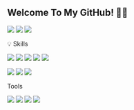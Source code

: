 <!--   <div align=end>
	
  [![Hits](https://hits.seeyoufarm.com/api/count/incr/badge.svg?url=https%3A%2F%2Fgithub.com%2Fzzsza)](https://hits.seeyoufarm.com) 
	
  </div> -->
  

<h2> Welcome To My GitHub! 👋👋 </h2>

<a href="mailto:kwonsy11289@gmail.com" target="_blank"><img src="http://img.shields.io/badge/-kwonsy11289@gmail.com-EA4335?style=flat-square&logo=Gmail&logoColor=white"/></a>
<a href="https://open.kakao.com/o/s4to6mEd" target="_blank"><img src="http://img.shields.io/badge/-Kakao_open_chat-FFCD00?style=flat-square&logo=KakaoTalk&logoColor=333"/></a>
<a href="https://www.instagram.com/kwons0/" target="_blank"><img src="http://img.shields.io/badge/-Kwons0-E4405F?style=flat-square&logo=Instagram&logoColor=white"/></a>



💡 Skills


<a><img src="http://img.shields.io/badge/-HTML5-E34F26?style=flat-square&logo=HTML5&logoColor=white"/></a>
<a><img src="http://img.shields.io/badge/-CSS3-1572B6?style=flat-square&logo=CSS3&logoColor=white"/></a>
<a><img src="http://img.shields.io/badge/-JavaScript-F7DF1E?style=flat-square&logo=JavaScript&logoColor=333"/></a>
<a><img src="http://img.shields.io/badge/-jQuery-0769AD?style=flat-square&logo=jQuery&logoColor=white"/></a>
<a><img src="http://img.shields.io/badge/-Sass-CC6699?style=flat-square&logo=Sass&logoColor=white"/></a>

<a><img src="http://img.shields.io/badge/-React-61DAFB?style=flat-square&logo=React&logoColor=333"/></a>
<a><img src="http://img.shields.io/badge/-JSON-f3f3f3?style=flat-square&logo=JSON&logoColor=111"/></a>
<a><img src="http://img.shields.io/badge/-Webpack-8DD6F9?style=flat-square&logo=Webpack&logoColor=333"/></a>


Tools


<a><img src="http://img.shields.io/badge/-Adobe Photoshop-31A8FF?style=flat-square&logo=Adobe Photoshop&logoColor=white"/></a>
<a><img src="http://img.shields.io/badge/-Adobe Illustrator-FF9A00?style=flat-square&logo=Adobe Illustrator&logoColor=white"/></a>
<a><img src="http://img.shields.io/badge/-Adobe Premiere Pro-9999FF?style=flat-square&logo=Adobe Premiere Pro&logoColor=white"/></a>
<a><img src="http://img.shields.io/badge/-Visual Studio Code-007ACC?style=flat-square&logo=Visual Studio Code&logoColor=white"/></a>





<!-- <a><img src="http://img.shields.io/badge/-Vue.js-4FC08D?style=flat-square&logo=Vue.js&logoColor=white"/></a>
<a><img src="http://img.shields.io/badge/-PHP-777BB4?style=flat-square&logo=PHP&logoColor=white"/></a>
<a><img src="http://img.shields.io/badge/-MySQL-4479A1?style=flat-square&logo=MySQL&logoColor=white"/></a>

<a><img src="http://img.shields.io/badge/-Bootstrap-7952B3?style=flat-square&logo=Bootstrap&logoColor=white"/></a>
<a><img src="http://img.shields.io/badge/-TypeScript-3178C6?style=flat-square&logo=TypeScript&logoColor=white"/></a>
<a><img src="http://img.shields.io/badge/-Figma-F24E1E?style=flat-square&logo=Figma&logoColor=white"/></a>
<a><img src="http://img.shields.io/badge/-Angular-DD0031?style=flat-square&logo=Angular&logoColor=white"/></a>
<a><img src="http://img.shields.io/badge/-Node.js-339933?style=flat-square&logo=Node.js&logoColor=white"/></a> -->




<!--
**kwons0/Kwons0** is a ✨ _special_ ✨ repository because its `README.md` (this file) appears on your GitHub profile.

Here are some ideas to get you started:

- 🔭 I’m currently working on ...
- 🌱 I’m currently learning ...
- 👯 I’m looking to collaborate on ...
- 🤔 I’m looking for help with ...
- 💬 Ask me about ...
- 📫 How to reach me: ...
- 😄 Pronouns: ...
- ⚡ Fun fact: ...
-->
